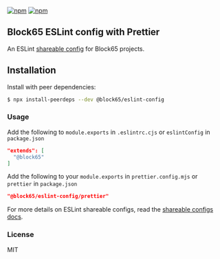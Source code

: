 [![npm](https://img.shields.io/npm/v/@block65/eslint-config.svg)](https://www.npmjs.com/package/@block65/eslint-config)
[![npm](https://img.shields.io/npm/l/@block65/eslint-config.svg)](https://github.com/block65/eslint-config/blob/master/LICENSE)

## Block65 ESLint config with Prettier

An ESLint [shareable config][shareable] for Block65 projects.

## Installation

Install with peer dependencies:

```bash
$ npx install-peerdeps --dev @block65/eslint-config
```

### Usage

Add the following to `module.exports` in `.eslintrc.cjs` or `eslintConfig` in `package.json`

```json
"extends": [
  "@block65"
]
```

Add the following to your `module.exports` in `prettier.config.mjs` or `prettier` in `package.json`

```json
"@block65/eslint-config/prettier"
```

For more details on ESLint shareable configs, read the [shareable configs docs][shareable].

[shareable]: https://eslint.org/docs/developer-guide/shareable-configs

### License

MIT
